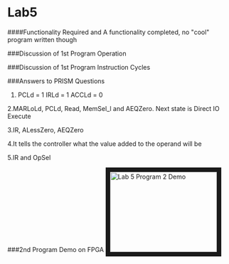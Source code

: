 Lab5
====

####Functionality
Required and A functionality completed, no "cool" program written though

###Discussion of 1st Program Operation

###Discussion of 1st Program Instruction Cycles	

###Answers to PRISM Questions
1. PCLd = 1   IRLd = 1   ACCLd = 0

2.MARLoLd, PCLd, Read, MemSel_l and AEQZero. Next state is Direct IO Execute

3.IR, ALessZero, AEQZero

4.It tells the controller what the value added to the operand will be

5.IR and OpSel


###2nd Program Demo on FPGA
<a href="https://www.youtube.com/watch?v=fclHXEvGrHg" target="_blank"><img src="http://img.youtube.com/vi/fclHXEvGrHg/0.jpg" 
alt="Lab 5 Program 2 Demo" width="240" height="180" border="10" /></a>
